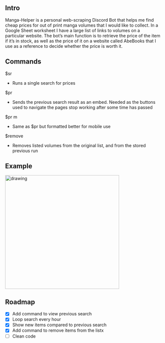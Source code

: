 ## Intro

Manga-Helper is a personal web-scraping Discord Bot that helps me find cheap prices for out of print manga volumes that I would like to collect. In a Google Sheet worksheet I have a large list of links to volumes on a particular website. The bot’s main function is to retrieve the price of the item if it’s in stock, as well as the price of it on a website called AbeBooks that I use as a reference to decide whether the price is worth it.

## Commands
 
$sr
- Runs a single search for prices

$pr
- Sends the previous search result as an embed. Needed as the buttons used to navigate the pages stop working after some time has passed

$pr m
- Same as $pr but formatted better for mobile use

$remove 
- Removes listed volumes from the original list, and from the stored previous run

## Example

<img src="https://i.imgur.com/xE3dXU8.png" alt="drawing" width="370"/>

## Roadmap

- [x] Add command to view previous search
- [x] Loop search every hour
- [x] Show new items compared to previous search
- [x] Add command to remove items from the listx
- [ ] Clean code 
